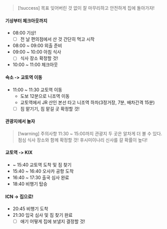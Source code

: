 > [!success] 목표
> 잊어버린 것 없이 잘 마무리하고 안전하게 집에 돌아가자!
#### 기상부터 체크아웃까지
- 08:00 기상!
	- [ ] 전 날 편의점에서 산 것 간단히 먹고 시작
- 08:00 ~ 09:00 외출 준비
- 09:00 ~ 10:00 아침 식사
	- [ ] 식사 장소 확정할 것!
- 10:00 ~ 11:00 체크아웃
#### 숙소 -> 교토역 이동
- 11:00 ~ 11:30 교토역 이동
	- 도보 12분으로 니조역 이동
	- 교토역에서 JR 산인 본선 타고 니조역 하차(3정거장, 7분, 배차간격 15분)
	- [ ] 짐 맡기기, 짐 맡길 곳 확정할 것!
#### 관광지에서 놀자
>[!warning] 주의사항
>11:30 ~ 15:00까지 관광지 두 곳은 알차게 더 볼 수 있다. 점심 식사 장소와 함께 확정할 것!
>후시미이나리 신사를 갈 확률이 높다!
#### 교토역 -> KIX
- ~ 15:40 교토역 도착 및 짐 찾기
- 15:40 ~ 16:40 오사카 공항 도착
- 16:40 ~ 17:30 출국 심사 완료
- 18:40 비행기 탑승
#### ICN -> 집으로!
- 20:45 비행기 도착
- 21:30 입국 심사 및 짐 찾기 완료
	- [ ] 애기 어떻게 집에 보낼지 결정할 것!